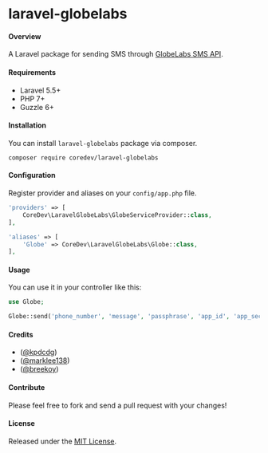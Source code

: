 # laravel-globelabs

#### Overview

A Laravel package for sending SMS through [GlobeLabs SMS API](http://www.globelabs.com.ph/#!/developer/api/sms).



#### Requirements

- Laravel 5.5+
- PHP 7+
- Guzzle 6+



#### Installation

You can install `laravel-globelabs` package via composer.

```
composer require coredev/laravel-globelabs
```



#### Configuration

Register provider and aliases on your `config/app.php` file.

```php
'providers' => [
    CoreDev\LaravelGlobeLabs\GlobeServiceProvider::class,
],

'aliases' => [
    'Globe' => CoreDev\LaravelGlobeLabs\Globe::class,
],
```



#### Usage

You can use it in your controller like this: 

```php
use Globe;

Globe::send('phone_number', 'message', 'passphrase', 'app_id', 'app_secret', 'short_code');
```



#### Credits

- ([@kpdcdg](https://github.com/kpdcdg))
- ([@marklee138](https://github.com/marklee138/))
- ([@breekoy](https://github.com/breekoy))



#### Contribute

Please feel free to fork and send a pull request with your changes!



#### License

Released under the [MIT License](https://github.com/coredevsolutions/laravel-globelabs/blob/master/LICENSE).
